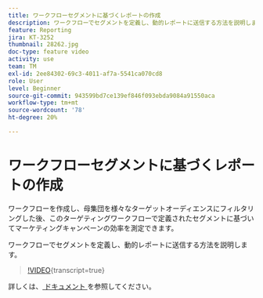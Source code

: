 ```yaml
---
title: ワークフローセグメントに基づくレポートの作成
description: ワークフローでセグメントを定義し、動的レポートに送信する方法を説明します。
feature: Reporting
jira: KT-3252
thumbnail: 28262.jpg
doc-type: feature video
activity: use
team: TM
exl-id: 2ee84302-69c3-4011-af7a-5541ca070cd8
role: User
level: Beginner
source-git-commit: 943599bd7ce139ef846f093ebda9084a91550aca
workflow-type: tm+mt
source-wordcount: '78'
ht-degree: 20%

---
```


# ワークフローセグメントに基づくレポートの作成

ワークフローを作成し、母集団を様々なターゲットオーディエンスにフィルタリングした後、このターゲティングワークフローで定義されたセグメントに基づいてマーケティングキャンペーンの効率を測定できます。

ワークフローでセグメントを定義し、動的レポートに送信する方法を説明します。

>[!VIDEO](https://video.tv.adobe.com/v/28262?learn=on){transcript=true}

詳しくは、[ ドキュメント ](https://experienceleague.adobe.com/docs/campaign-standard/using/reporting/customizing-reports/creating-a-report-workflow-segment.html?lang=en) を参照してください。
